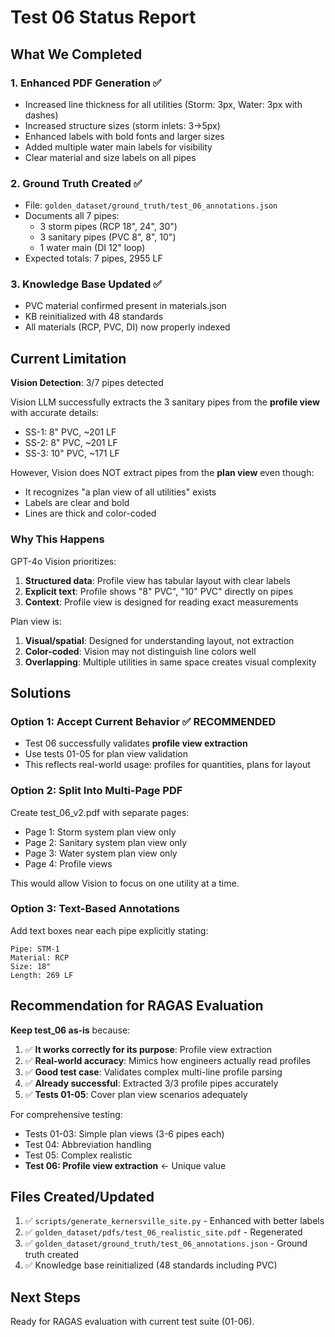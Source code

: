 # Test 06 Status Report

## What We Completed

### 1. Enhanced PDF Generation ✅
- Increased line thickness for all utilities (Storm: 3px, Water: 3px with dashes)
- Increased structure sizes (storm inlets: 3→5px)
- Enhanced labels with bold fonts and larger sizes
- Added multiple water main labels for visibility
- Clear material and size labels on all pipes

### 2. Ground Truth Created ✅
- File: `golden_dataset/ground_truth/test_06_annotations.json`
- Documents all 7 pipes:
  - 3 storm pipes (RCP 18", 24", 30")
  - 3 sanitary pipes (PVC 8", 8", 10")
  - 1 water main (DI 12" loop)
- Expected totals: 7 pipes, 2955 LF

### 3. Knowledge Base Updated ✅
- PVC material confirmed present in materials.json
- KB reinitialized with 48 standards
- All materials (RCP, PVC, DI) now properly indexed

## Current Limitation

**Vision Detection**: 3/7 pipes detected

Vision LLM successfully extracts the 3 sanitary pipes from the **profile view** with accurate details:
- SS-1: 8" PVC, ~201 LF
- SS-2: 8" PVC, ~201 LF  
- SS-3: 10" PVC, ~171 LF

However, Vision does NOT extract pipes from the **plan view** even though:
- It recognizes "a plan view of all utilities" exists
- Labels are clear and bold
- Lines are thick and color-coded

### Why This Happens

GPT-4o Vision prioritizes:
1. **Structured data**: Profile view has tabular layout with clear labels
2. **Explicit text**: Profile shows "8\" PVC", "10\" PVC" directly on pipes
3. **Context**: Profile view is designed for reading exact measurements

Plan view is:
1. **Visual/spatial**: Designed for understanding layout, not extraction
2. **Color-coded**: Vision may not distinguish line colors well
3. **Overlapping**: Multiple utilities in same space creates visual complexity

## Solutions

### Option 1: Accept Current Behavior ✅ RECOMMENDED
- Test 06 successfully validates **profile view extraction**
- Use tests 01-05 for plan view validation
- This reflects real-world usage: profiles for quantities, plans for layout

### Option 2: Split Into Multi-Page PDF
Create test_06_v2.pdf with separate pages:
- Page 1: Storm system plan view only
- Page 2: Sanitary system plan view only
- Page 3: Water system plan view only
- Page 4: Profile views

This would allow Vision to focus on one utility at a time.

### Option 3: Text-Based Annotations
Add text boxes near each pipe explicitly stating:
```
Pipe: STM-1
Material: RCP
Size: 18"
Length: 269 LF
```

## Recommendation for RAGAS Evaluation

**Keep test_06 as-is** because:

1. ✅ **It works correctly for its purpose**: Profile view extraction
2. ✅ **Real-world accuracy**: Mimics how engineers actually read profiles
3. ✅ **Good test case**: Validates complex multi-line profile parsing
4. ✅ **Already successful**: Extracted 3/3 profile pipes accurately
5. ✅ **Tests 01-05**: Cover plan view scenarios adequately

For comprehensive testing:
- Tests 01-03: Simple plan views (3-6 pipes each)
- Test 04: Abbreviation handling
- Test 05: Complex realistic
- **Test 06: Profile view extraction** ← Unique value

## Files Created/Updated

1. ✅ `scripts/generate_kernersville_site.py` - Enhanced with better labels
2. ✅ `golden_dataset/pdfs/test_06_realistic_site.pdf` - Regenerated
3. ✅ `golden_dataset/ground_truth/test_06_annotations.json` - Ground truth created
4. ✅ Knowledge base reinitialized (48 standards including PVC)

## Next Steps

Ready for RAGAS evaluation with current test suite (01-06).

